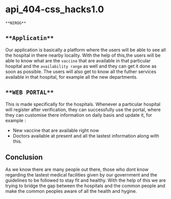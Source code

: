 # api_404-css_hacks1.0
`**NIROG**`

## `**Applicatin**` 
Our application is basically a platform where the users will be able to see all the hospital in there nearby locality.
With the help of this,the users will be able to know what are the `vaccine` that are available in that particular hospital and the `availability range` as well and
they can get it done as soon as possible.
The users will also get to know all the futher services available in that hospital, for example all the new departments.

## `**WEB PORTAL**`
This is made specifically for the hospitals.
Whenever a particular hospital will register after verification, they can successfully use the portal, where they can customise there information on daily basis and 
update it, for
example :
- New vaccine that are available right now
- Doctors available at present and all the lastest information along with this.

## Conclusion
As we know there are many people out there, those who dont know regarding the lastest medical facilities given by our government and the guidelines to be followed to
stay fit and healthy. With the help of this we are trying to bridge the gap between the hospitals and the common people and make the common peoples aware of all the 
health and hygine.




